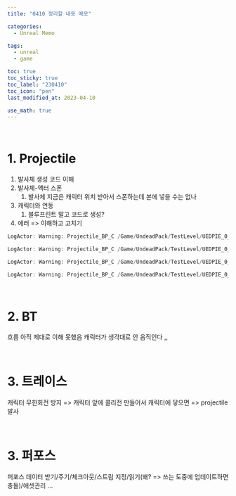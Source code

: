 ```yaml
---
title: "0410 정리할 내용 메모"

categories:
  - Unreal Memo

tags:
  - unreal
  - game

toc: true
toc_sticky: true
toc_label: "230410"
toc_icon: "pen"
last_modified_at: 2023-04-10

use_math: true
---
```



<br>


# 1. Projectile



1.   발사체 생성 코드 이해
2.   발사체-액터 스폰
     1.   발사체 지금은 캐릭터 위치 받아서 스폰하는데 본에 넣을 수는 없나
3.   캐릭터와 연동
     1.   블루프린트 말고 코드로 생성?
4.   에러 => 이해하고 고치기

```cpp
LogActor: Warning: Projectile_BP_C /Game/UndeadPack/TestLevel/UEDPIE_0_Hi.Hi:PersistentLevel.Projectile_BP_C_0 has natively added scene component(s), but none of them were set as the actor's RootComponent - picking one arbitrarily

LogActor: Warning: Projectile_BP_C /Game/UndeadPack/TestLevel/UEDPIE_0_Hi.Hi:PersistentLevel.Projectile_BP_C_1 has natively added scene component(s), but none of them were set as the actor's RootComponent - picking one arbitrarily

LogActor: Warning: Projectile_BP_C /Game/UndeadPack/TestLevel/UEDPIE_0_Hi.Hi:PersistentLevel.Projectile_BP_C_2 has natively added scene component(s), but none of them were set as the actor's RootComponent - picking one arbitrarily

LogActor: Warning: Projectile_BP_C /Game/UndeadPack/TestLevel/UEDPIE_0_Hi.Hi:PersistentLevel.Projectile_BP_C_3 has natively added scene component(s), but none of them were set as the actor's RootComponent - picking one arbitrarily
```

<br>



# 2. BT

흐름 아직 제대로 이해 못했음 캐릭터가 생각대로 안 움직인다 ,,

<br>

# 3. 트레이스

캐릭터 무한회전 방지 => 캐릭터 앞에 콜리전 만들어서 캐릭터에 닿으면 => projectile 발사

<br>

# 3. 퍼포스 

퍼포스 데이터 받기/주기/체크아웃/스트림 지정/읽기(왜? => 쓰는 도중에 업데이트하면 충돌)/애셋관리 ...

<br>

